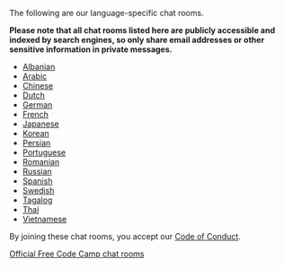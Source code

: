 The following are our language-specific chat rooms.

**Please note that all chat rooms listed here are publicly accessible and indexed by search engines, so only share email addresses or other sensitive information in private messages.**

- [Albanian](https://gitter.im/freecodecamp/Albanian)
- [Arabic](https://gitter.im/freecodecamp/Arabic)
- [Chinese](https://gitter.im/freecodecamp/Chinese)
- [Dutch](https://gitter.im/freecodecamp/Dutch)
- [German](https://gitter.im/freecodecamp/Deutsch)
- [French](https://gitter.im/freecodecamp/Francais)
- [Japanese](https://gitter.im/freecodecamp/Japanese)
- [Korean](https://gitter.im/freecodecamp/Korean)
- [Persian](https://gitter.im/freecodecamp/Persian)
- [Portuguese](https://gitter.im/freecodecamp/Portugues)
- [Romanian](https://gitter.im/freecodecamp/Romanian)
- [Russian](https://gitter.im/freecodecamp/Russian)
- [Spanish](https://gitter.im/freecodecamp/Espanol)
- [Swedish](https://gitter.im/freecodecamp/Swedish)
- [Tagalog](https://gitter.im/freecodecamp/Tagalog)
- [Thai](https://gitter.im/freecodecamp/Thai)
- [Vietnamese](https://gitter.im/freecodecamp/Vietnamese)

By joining these chat rooms, you accept our [Code of Conduct](https://github.com/FreeCodeCamp/freecodecamp/wiki/Code-of-Conduct).

[Official Free Code Camp chat rooms](https://github.com/FreeCodeCamp/freecodecamp/wiki/Official-Free-Code-Camp-Chat-Rooms)